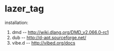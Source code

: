 lazer_tag
=========

installation:
1. dmd -- http://wiki.dlang.org/DMD_v2.066.0-rc1
2. dub -- http://d-apt.sourceforge.net/
3. vibe.d -- http://vibed.org/docs
